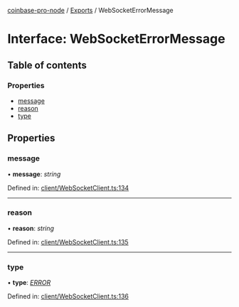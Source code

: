 [coinbase-pro-node](../README.md) / [Exports](../modules.md) / WebSocketErrorMessage

# Interface: WebSocketErrorMessage

## Table of contents

### Properties

- [message](websocketerrormessage.md#message)
- [reason](websocketerrormessage.md#reason)
- [type](websocketerrormessage.md#type)

## Properties

### message

• **message**: _string_

Defined in: [client/WebSocketClient.ts:134](https://github.com/bennycode/coinbase-pro-node/blob/1018fbd/src/client/WebSocketClient.ts#L134)

---

### reason

• **reason**: _string_

Defined in: [client/WebSocketClient.ts:135](https://github.com/bennycode/coinbase-pro-node/blob/1018fbd/src/client/WebSocketClient.ts#L135)

---

### type

• **type**: [_ERROR_](../enums/websocketresponsetype.md#error)

Defined in: [client/WebSocketClient.ts:136](https://github.com/bennycode/coinbase-pro-node/blob/1018fbd/src/client/WebSocketClient.ts#L136)
